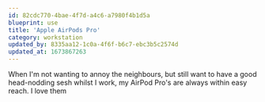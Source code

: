 ```yaml
---
id: 82cdc770-4bae-4f7d-a4c6-a7980f4b1d5a
blueprint: use
title: 'Apple AirPods Pro'
category: workstation
updated_by: 8335aa12-1c0a-4f6f-b6c7-ebc3b5c2574d
updated_at: 1673867263
---
```

When I'm not wanting to annoy the neighbours, but still want to have a good head-nodding sesh whilst I work, my AirPod Pro's are always within easy reach. I love them